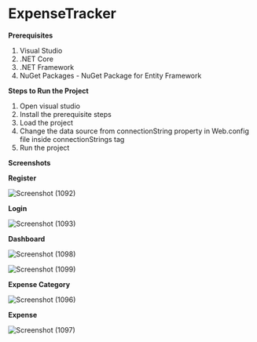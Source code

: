 # ExpenseTracker
**Prerequisites**
  1. Visual Studio
  2. .NET Core
  3. .NET Framework
  4. NuGet Packages - NuGet Package for Entity Framework


**Steps to Run the Project**
  1. Open visual studio
  2. Install the prerequisite steps
  3. Load the project
  4. Change the data source from connectionString property in Web.config file inside connectionStrings tag
  5. Run the project


**Screenshots**

**Register**

![Screenshot (1092)](https://user-images.githubusercontent.com/112111306/212459272-f327f1d8-1d24-47db-b075-964c9474acfd.png)

**Login**

![Screenshot (1093)](https://user-images.githubusercontent.com/112111306/212459293-cddd83ae-e675-4652-b1ca-9c96fa0adc8b.png)

**Dashboard**

![Screenshot (1098)](https://user-images.githubusercontent.com/112111306/212459416-6b00e44a-53c9-4b42-a18c-9310884b7f8e.png)

![Screenshot (1099)](https://user-images.githubusercontent.com/112111306/212459424-3d592e9f-d1ec-44eb-87d6-af2c54f1f575.png)

**Expense Category**

![Screenshot (1096)](https://user-images.githubusercontent.com/112111306/212459331-1f234f02-26b2-4608-83a3-c44748a7468f.png)

**Expense**

![Screenshot (1097)](https://user-images.githubusercontent.com/112111306/212459341-b3bb5563-bda4-42d5-abb1-e34e169fff18.png)
